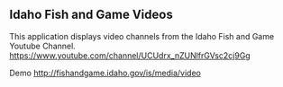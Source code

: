 ## Idaho Fish and Game Videos

This application displays video channels from the Idaho Fish and Game Youtube Channel.
https://www.youtube.com/channel/UCUdrx_nZUNlfrGVsc2cj9Gg

Demo 
http://fishandgame.idaho.gov/is/media/video